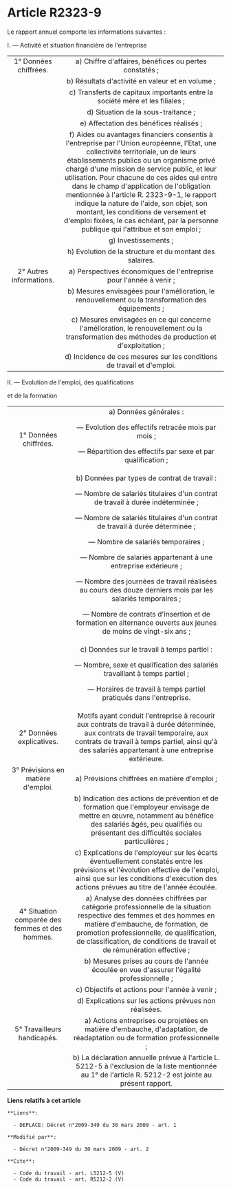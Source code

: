# Article R2323-9

Le rapport annuel comporte les informations suivantes : 

I. ― Activité et situation financière de l'entreprise 

<table>
    <tbody>
      <tr>
        <td align="center">1° Données chiffrées. 

</td>
        <td align="center">a) Chiffre d'affaires, bénéfices ou pertes constatés ; 

</td>
      </tr>
      <tr>
        <td align="center">

</td>
        <td align="center">b) Résultats d'activité en valeur et en volume ; 

</td>
      </tr>
      <tr>
        <td align="center">

</td>
        <td align="center">c) Transferts de capitaux importants entre la société mère et les filiales ; 

</td>
      </tr>
      <tr>
        <td align="center">

</td>
        <td align="center">d) Situation de la sous-traitance ; 

</td>
      </tr>
      <tr>
        <td align="center">

</td>
        <td align="center">e) Affectation des bénéfices réalisés ; 

</td>
      </tr>
      <tr>
        <td align="center">

</td>
        <td align="center">f) Aides ou avantages financiers consentis à l'entreprise par l'Union européenne, l'Etat, une
collectivité territoriale, un de leurs établissements publics ou un organisme privé chargé d'une mission de service public,
et leur utilisation. Pour chacune de ces aides qui entre dans le champ d'application de l'obligation mentionnée à l'article
R. 2323-9-1, le rapport indique la nature de l'aide, son objet, son montant, les conditions de versement et d'emploi fixées,
le cas échéant, par la personne publique qui l'attribue et son emploi ; 

</td>
      </tr>
      <tr>
        <td align="center">

</td>
        <td align="center">g) Investissements ; 

</td>
      </tr>
      <tr>
        <td align="center">

</td>
        <td align="center">h) Evolution de la structure et du montant des salaires. 

</td>
      </tr>
      <tr>
        <td align="center">2° Autres informations. 

</td>
        <td align="center">a) Perspectives économiques de l'entreprise pour l'année à venir ; 

</td>
      </tr>
      <tr>
        <td align="center">

</td>
        <td align="center">b) Mesures envisagées pour l'amélioration, le renouvellement ou la transformation des
équipements ; 

</td>
      </tr>
      <tr>
        <td align="center">

</td>
        <td align="center">c) Mesures envisagées en ce qui concerne l'amélioration, le renouvellement ou la transformation
des méthodes de production et d'exploitation ; 

</td>
      </tr>
      <tr>
        <td align="center">

</td>
        <td align="center">d) Incidence de ces mesures sur les conditions de travail et d'emploi. 

</td>
      </tr>
    </tbody>
  </table>

II. ― Evolution de l'emploi, des qualifications 

et de la formation 

<table>
    <tbody>
      <tr>
        <td align="center">1° Données chiffrées. 

</td>
        <td align="center">a) Données générales : 

― Evolution des effectifs retracée mois par mois ; 

― Répartition des effectifs par sexe et par qualification ; 

</td>
      </tr>
      <tr>
        <td align="center">

</td>
        <td align="center">b) Données par types de contrat de travail : 

― Nombre de salariés titulaires d'un contrat de travail à durée indéterminée ; 

― Nombre de salariés titulaires d'un contrat de travail à durée déterminée ; 

― Nombre de salariés temporaires ; 

― Nombre de salariés appartenant à une entreprise extérieure ; 

― Nombre des journées de travail réalisées au cours des douze derniers mois par les salariés temporaires ; 

― Nombre de contrats d'insertion et de formation en alternance ouverts aux jeunes de moins de vingt-six ans ; 

</td>
      </tr>
      <tr>
        <td align="center">

</td>
        <td align="center">c) Données sur le travail à temps partiel : 

― Nombre, sexe et qualification des salariés travaillant à temps partiel ; 

― Horaires de travail à temps partiel pratiqués dans l'entreprise. 

</td>
      </tr>
      <tr>
        <td align="center">2° Données explicatives. 

</td>
        <td align="center">Motifs ayant conduit l'entreprise à recourir aux contrats de travail à durée déterminée, aux
contrats de travail temporaire, aux contrats de travail à temps partiel, ainsi qu'à des salariés appartenant à une entreprise
extérieure. 

</td>
      </tr>
      <tr>
        <td align="center">3° Prévisions en matière d'emploi. 

</td>
        <td align="center">a) Prévisions chiffrées en matière d'emploi ; 

</td>
      </tr>
      <tr>
        <td align="center">

</td>
        <td align="center">b) Indication des actions de prévention et de formation que l'employeur envisage de mettre en
œuvre, notamment au bénéfice des salariés âgés, peu qualifiés ou présentant des difficultés sociales particulières ; 

</td>
      </tr>
      <tr>
        <td align="center">

</td>
        <td align="center">c) Explications de l'employeur sur les écarts éventuellement constatés entre les prévisions et
l'évolution effective de l'emploi, ainsi que sur les conditions d'exécution des actions prévues au titre de l'année écoulée. 

</td>
      </tr>
      <tr>
        <td align="center">4° Situation comparée des femmes et des hommes. 

</td>
        <td align="center">a) Analyse des données chiffrées par catégorie professionnelle de la situation respective des
femmes et des hommes en matière d'embauche, de formation, de promotion professionnelle, de qualification, de classification,
de conditions de travail et de rémunération effective ; 

</td>
      </tr>
      <tr>
        <td align="center">

</td>
        <td align="center">b) Mesures prises au cours de l'année écoulée en vue d'assurer l'égalité professionnelle ; 

</td>
      </tr>
      <tr>
        <td align="center">

</td>
        <td align="center">c) Objectifs et actions pour l'année à venir ; 

</td>
      </tr>
      <tr>
        <td align="center">

</td>
        <td align="center">d) Explications sur les actions prévues non réalisées. 

</td>
      </tr>
      <tr>
        <td align="center">5° Travailleurs handicapés. 

</td>
        <td align="center">a) Actions entreprises ou projetées en matière d'embauche, d'adaptation, de réadaptation ou de
formation professionnelle ; 

</td>
      </tr>
      <tr>
        <td align="center">

</td>
        <td align="center">b) La déclaration annuelle prévue à l'article L. 5212-5 à l'exclusion de la liste mentionnée au 1°
de l'article R. 5212-2 est jointe au présent rapport.

</td>
      </tr>
    </tbody>
  </table>

**Liens relatifs à cet article**

	**Liens**:

	  - DEPLACE: Décret n°2009-349 du 30 mars 2009 - art. 1

	**Modifié par**:

	  - Décret n°2009-349 du 30 mars 2009 - art. 2

	**Cite**:

	  - Code du travail - art. L5212-5 (V)
	  - Code du travail - art. R5212-2 (V)
